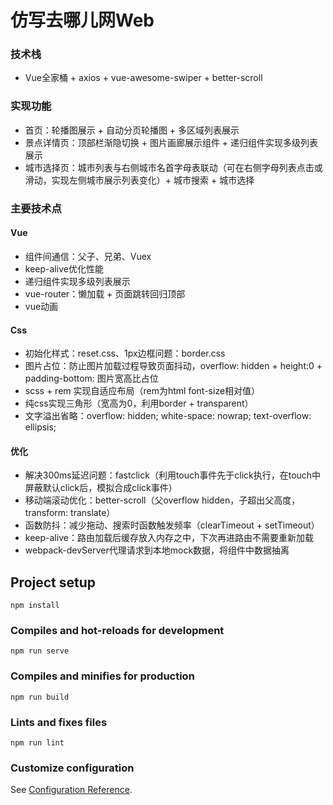 # 仿写去哪儿网Web

### 技术栈
- Vue全家桶 + axios + vue-awesome-swiper + better-scroll  
 
### 实现功能
- 首页：轮播图展示 + 自动分页轮播图 + 多区域列表展示
- 景点详情页：顶部栏渐隐切换 + 图片画廊展示组件 + 递归组件实现多级列表展示
- 城市选择页：城市列表与右侧城市名首字母表联动（可在右侧字母列表点击或滑动，实现左侧城市展示列表变化）+ 城市搜索 + 城市选择


### 主要技术点
#### Vue
- 组件间通信：父子、兄弟、Vuex
- keep-alive优化性能
- 递归组件实现多级列表展示
- vue-router：懒加载 + 页面跳转回归顶部
- vue动画

#### Css
- 初始化样式：reset.css、1px边框问题：border.css
- 图片占位：防止图片加载过程导致页面抖动，overflow: hidden + height:0 + padding-bottom: 图片宽高比占位
- scss + rem 实现自适应布局（rem为html font-size相对值）
- 纯css实现三角形（宽高为0，利用border + transparent）
- 文字溢出省略：overflow: hidden; white-space: nowrap; text-overflow: ellipsis;

#### 优化
- 解决300ms延迟问题：fastclick（利用touch事件先于click执行，在touch中屏蔽默认click后，模拟合成click事件）
- 移动端滚动优化：better-scroll（父overflow hidden，子超出父高度，transform: translate）
- 函数防抖：减少拖动、搜索时函数触发频率（clearTimeout + setTimeout）
- keep-alive：路由加载后缓存放入内存之中，下次再进路由不需要重新加载
- webpack-devServer代理请求到本地mock数据，将组件中数据抽离


## Project setup
```
npm install
```

### Compiles and hot-reloads for development
```
npm run serve
```

### Compiles and minifies for production
```
npm run build
```

### Lints and fixes files
```
npm run lint
```

### Customize configuration
See [Configuration Reference](https://cli.vuejs.org/config/).
